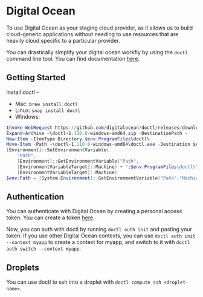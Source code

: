# Digital Ocean

To use Digital Ocean as your staging cloud provider, as it allows us to build cloud-generic applications without
needing to use resources that are heavily cloud specific to a particular provider.

You can drastically simplify your digital ocean workfly by using the `doctl` command line tool. You can find documentation [here](https://docs.digitalocean.com/reference/doctl/how-to/install/).

## Getting Started

Install doctl -

* Mac: `brew install doctl`
* Linux: `snap install doctl`
* Windows:
```powershell
Invoke-WebRequest https://github.com/digitalocean/doctl/releases/download/v1.110.0/doctl-1.110.0-windows-amd64.zip -OutFile ~\doctl-1.110.0-windows-amd64.zip
Expand-Archive ~\doctl-1.110.0-windows-amd64.zip -DestinationPath ~
New-Item -ItemType Directory $env:ProgramFiles\doctl\
Move-Item -Path ~\doctl-1.110.0-windows-amd64\doctl.exe -Destination $env:ProgramFiles\doctl\
[Environment]::SetEnvironmentVariable(
    "Path",
    [Environment]::GetEnvironmentVariable("Path",
    [EnvironmentVariableTarget]::Machine) + ";$env:ProgramFiles\doctl\",
    [EnvironmentVariableTarget]::Machine)
$env:Path = [System.Environment]::GetEnvironmentVariable("Path","Machine")
```


## Authentication

You can authenticate with Digital Ocean by creating a personal access token. You can create a token [here](https://cloud.digitalocean.com/account/api/tokens).

Now, you can auth with doctl by running `doctl auth init` and pasting your token. If you use other Digital Ocean contexts, you can use `doctl auth init --context myapp` to create a context for myapp, and switch to it with `doctl auth switch --context myapp`.

## Droplets

You can use doctl to ssh into a droplet with `doctl compute ssh <droplet-name>`.
